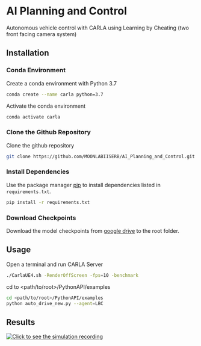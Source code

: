 # AI Planning and Control

Autonomous vehicle control with CARLA using Learning by Cheating (two front facing camera system)

## Installation

### Conda Environment 
Create a conda environment with Python 3.7
```bash
conda create --name carla python=3.7
```

Activate the conda environment
```bash
conda activate carla
```

### Clone the Github Repository
Clone the github repository
```bash
git clone https://github.com/MOONLABIISERB/AI_Planning_and_Control.git
```
### Install Dependencies
Use the package manager [pip](https://pip.pypa.io/en/stable/) to install dependencies listed in ```requirements.txt```.

```bash
pip install -r requirements.txt
```
### Download Checkpoints
Download the model checkpoints from [google drive](https://drive.google.com/drive/folders/1X_JNFwbyAQEO3Ep6KqFAFahhv0MTs_N1?usp=share_link) to the root folder.



## Usage

Open a terminal and run CARLA Server
```bash
./CarlaUE4.sh -RenderOffScreen -fps=10 -benchmark
```
cd to <path/to/root>/PythonAPI/examples
```bash
cd <path/to/root>/PythonAPI/examples
python auto_drive_new.py --agent=LBC
```
## Results
[![Click to see the simulation recording](https://img.youtube.com/vi/YOUTUBE_VIDEO_ID_HERE/0.jpg)](https://drive.google.com/file/d/1Ty72Izjl-0J2bmEhZfh9lciKeHhFPz6Q/view?resourcekey)
